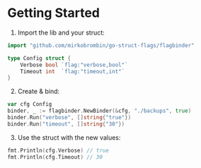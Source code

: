 # Getting Started

1. Import the lib and your struct:

```go
import "github.com/mirkobrombin/go-struct-flags/flagbinder"

type Config struct {
    Verbose bool `flag:"verbose,bool"`
    Timeout int  `flag:"timeout,int"`
}
   ```
2. Create & bind:

```go
var cfg Config
binder, _ := flagbinder.NewBinder(&cfg, "./backups", true)
binder.Run("verbose", []string{"true"})
binder.Run("timeout", []string{"30"})
```
3. Use the struct with the new values:

```go
fmt.Println(cfg.Verbose) // true
fmt.Println(cfg.Timeout) // 30
```
